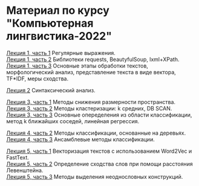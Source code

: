 # Материал по курсу "Компьютерная лингвистика-2022"

[Лекция 1, часть 1](https://github.com/klyshinsky/NLP_VVSU_2022/blob/main/Lecture_20220411_1_regexp.ipynb) Регулярные выражения.  
[Лекция 1, часть 2](https://github.com/klyshinsky/NLP_VVSU_2022/blob/main/Lecture_20220411_2_requests.ipynb) Библиотеки requests, BeautyfulSoup, lxml+XPath.  
[Лекция 1, часть 3](https://github.com/klyshinsky/NLP_VVSU_2022/blob/main/Lecture_20220411_3_text_processing.ipynb) Основные этапы обработки текстов, морфологический анализ, представление текста в виде вектора, TF*IDF, меры сходства. 

[Лекция 2](https://github.com/klyshinsky/NLP_VVSU_2022/blob/main/Lecture_20220418_Parser.ipynb) Синтаксический анализ.  

[Лекция 3, часть 1](https://github.com/klyshinsky/NLP_VVSU_2022/blob/main/Lecture_20220419_1_Reduce_space.ipynb) Методы снижения размерности пространства.  
[Лекция 3, часть 2](https://github.com/klyshinsky/NLP_VVSU_2022/blob/main/Lecture_20220419_2_Clustering.ipynb) Методы кластеризации: k средних, DB SCAN.  
[Лекция 3, часть 3](https://github.com/klyshinsky/NLP_VVSU_2022/blob/main/Lecture_20220419_3_Classification.ipynb) Основные опеределения из области классификации, метод k ближайших соседей, линейная регрессия. 

[Лекция 4, часть 2](https://github.com/klyshinsky/NLP_VVSU_2022/blob/main/Lecture_20220425_2_DecisionTrees.ipynb) Методы классификации, основанные на деревьях.  
[Лекция 4, часть 3](https://github.com/klyshinsky/NLP_VVSU_2022/blob/main/Lecture_20220425_3_Ensamble.ipynb) Ансамблевые методы классификации. 

[Лекция 5, часть 1](https://github.com/klyshinsky/NLP_VVSU_2022/blob/main/Lecture_20220427_1-W2V.ipynb) Векторизация текстов с использованием Word2Vec и FastText.  
[Лекция 5, часть 2](https://github.com/klyshinsky/NLP_VVSU_2022/blob/main/Lecture_20220427_2-Levenstein.ipynb) Определение сходства слов при помощи расстояния Левенштейна.  
[Лекция 5, часть 3](https://github.com/klyshinsky/NLP_VVSU_2022/blob/main/Lecture_20220427_3-Collocations.ipynb) Методы выделения неоднословных конструкций. 
 


